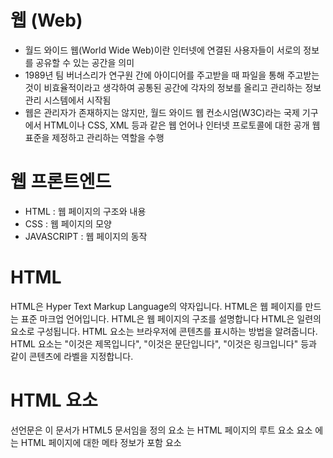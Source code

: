 # 웹 (Web)
* 월드 와이드 웹(World Wide Web)이란 인터넷에 연결된 사용자들이 서로의 정보를 공유할 수 있는 공간을 의미
* 1989년 팀 버너스리가 연구원 간에 아이디어를 주고받을 때 파일을 통해 주고받는 것이 비효율적이라고 생각하여 공통된 공간에 각자의 정보를 올리고 관리하는 정보 관리 시스템에서 시작됨
* 웹은 관리자가 존재하지는 않지만, 월드 와이드 웹 컨소시엄(W3C)라는 국제 기구에서 HTML이나 CSS, XML 등과 같은 웹 언어나 인터넷 프로토콜에 대한 공개 웹 표준을 제정하고 관리하는 역할을 수행

# 웹 프론트엔드 
* HTML : 웹 페이지의 구조와 내용
* CSS  : 웹 페이지의 모양
* JAVASCRIPT : 웹 페이지의 동작

# HTML
HTML은 Hyper Text Markup Language의 약자입니다.
HTML은 웹 페이지를 만드는 표준 마크업 언어입니다.
HTML은 웹 페이지의 구조를 설명합니다
HTML은 일련의 요소로 구성됩니다.
HTML 요소는 브라우저에 콘텐츠를 표시하는 방법을 알려줍니다.
HTML 요소는 "이것은 제목입니다", "이것은 문단입니다", "이것은 링크입니다" 등과 같이 콘텐츠에 라벨을 지정합니다.

# HTML 요소
선언문은 <!DOCTYPE html>이 문서가 HTML5 문서임을 정의
요소 <html>는 HTML 페이지의 루트 요소
요소 <head>에는 HTML 페이지에 대한 메타 정보가 포함
요소 <title>는 HTML 페이지의 제목을 지정(브라우저의 제목 표시줄이나 페이지 탭에 표시됨)
요소 <body>는 문서의 본문을 정의하며 제목, 문단, 이미지, 하이퍼링크, 표, 목록 등 모든 표시되는 콘텐츠의 컨테이너
<h1>요소는 큰 제목을 정의
요소 <p>는 문단을 정의

